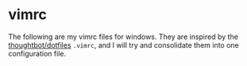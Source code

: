 # vimrc

The following are my vimrc files for windows.  They are inspired by the [thoughtbot/dotfiles](/thoughtbot/dotfiles) `.vimrc`, and I will try and consolidate them into one configuration file.
